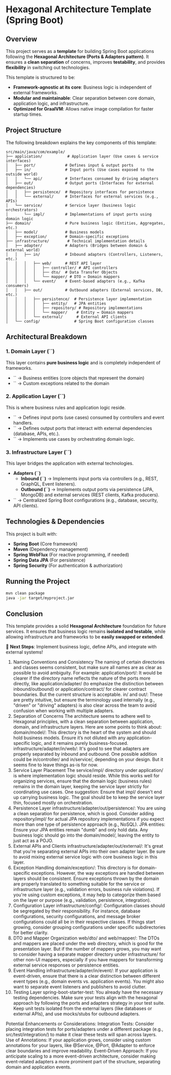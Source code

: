 # Hexagonal Architecture Template (Spring Boot)

## Overview

This project serves as a **template** for building Spring Boot applications following the **Hexagonal Architecture (Ports & Adapters pattern)**. It ensures a **clean separation** of concerns, improves **testability**, and provides **flexibility** in switching out technologies.

This template is structured to be:

- **Framework-agnostic at its core**: Business logic is independent of external frameworks.
- **Modular and maintainable**: Clear separation between core domain, application logic, and infrastructure.
- **Optimized for GraalVM**: Allows native image compilation for faster startup times.

## Project Structure

The following breakdown explains the key components of this template:

```plaintext
src/main/java/com/example/
├── application/           # Application layer (Use cases & service interfaces)
│   ├── port/             # Defines input & output ports
│   ├── in/               # Input ports (Use cases exposed to the outside world)
│   │   └── api/          # Interfaces consumed by driving adapters
│   ├── out/              # Output ports (Interfaces for external dependencies)
│   │   ├── persistence/  # Repository interfaces for persistence
│   │   └── external/     # Interfaces for external services (e.g., APIs)
│   └── service/          # Service layer (business logic orchestrators)
│       └── impl/         # Implementations of input ports using domain logic
├── domain/               # Pure business logic (Entities, Aggregates, etc.)
│   ├── model/            # Business models
│   ├── exception/        # Domain-specific exceptions
├── infrastructure/        # Technical implementation details
│   ├── adapter/          # Adapters (Bridges between domain & external world)
│   │   ├── in/           # Inbound adapters (Controllers, Listeners, etc.)
│   │   │   ├── web/      # REST API layer
│   │   │   │   ├── controller/ # API controllers
│   │   │   │   ├── dto/  # Data Transfer Objects
│   │   │   │   └── mapper/ # DTO ↔ Domain mappers
│   │   │   └── event/    # Event-based adapters (e.g., Kafka consumers)
│   │   ├── out/          # Outbound adapters (External services, DB, etc.)
│   │   │   ├── persistence/  # Persistence layer implementation
│   │   │   │   ├── entity/   # JPA entities
│   │   │   │   ├── repository/ # Repository implementations
│   │   │   │   └── mapper/    # Entity ↔ Domain mappers
│   │   │   └── external/      # External API clients
│   └── config/               # Spring Boot configuration classes
```

## Architectural Breakdown

### 1. **Domain Layer (**``**)**

This layer contains **pure business logic** and is completely independent of frameworks.

- `` → Business entities (core objects that represent the domain)
- `` → Custom exceptions related to the domain

### 2. **Application Layer (**``**)**

This is where business rules and application logic reside.

- `` → Defines input ports (use cases) consumed by controllers and event handlers.
- `` → Defines output ports that interact with external dependencies (database, APIs, etc.).
- `` → Implements use cases by orchestrating domain logic.

### 3. **Infrastructure Layer (**``**)**

This layer bridges the application with external technologies.

- **Adapters (**``**)**
    - **Inbound (**``**)** → Implements input ports via controllers (e.g., REST, GraphQL, Event listeners).
    - **Outbound (**``**)** → Implements output ports via persistence (JPA, MongoDB) and external services (REST clients, Kafka producers).
- `` → Centralized Spring Boot configurations (e.g., database, security, API clients).

## Technologies & Dependencies

This project is built with:

- **Spring Boot** (Core framework)
- **Maven** (Dependency management)
- **Spring WebFlux** (For reactive programming, if needed)
- **Spring Data JPA** (For persistence)
- **Spring Security** (For authentication & authorization)

## Running the Project

```sh
mvn clean package
java -jar target/myproject.jar
```


## Conclusion

This template provides a solid **Hexagonal Architecture** foundation for future services. It ensures that business logic remains **isolated and testable**, while allowing infrastructure and frameworks to be **easily swapped or extended**.

🚀 **Next Steps**: Implement business logic, define APIs, and integrate with external systems!



1. Naming Conventions and Consistency
   The naming of certain directories and classes seems consistent, but make sure all names are as clear as possible to avoid ambiguity. For example:
   application/port/: It would be clearer if the directory name reflects the nature of the ports more directly, like application/adapter/ (to emphasize the distinction between inbound/outbound) or application/contract/ for clearer contract boundaries. But the current structure is acceptable.
   in/ and out/: These are pretty intuitive, but ensure the terminology used internally (e.g., "driven" or "driving" adapters) is also clear across the team to avoid confusion when working with multiple adapters.
2. Separation of Concerns
   The architecture seems to adhere well to Hexagonal principles, with a clean separation between application, domain, and infrastructure layers. Here are some points to think about:
   domain/model/: This directory is the heart of the system and should hold business models. Ensure it’s not diluted with any application-specific logic, and it remains purely business-focused.
   infrastructure/adapter/in/web/: It's good to see that adapters are properly separated by inbound and outbound. One possible addition could be in/controller/ and in/service/, depending on your design. But it seems fine to leave things as-is for now.
3. Service Layer Placement
   The service/impl/ directory under application/ is where implementation logic should reside. While this works well for organizing services, ensure that the domain logic (business rules) remains in the domain layer, keeping the service layer strictly for coordinating use cases.
   One suggestion: Ensure that impl/ doesn’t end up carrying business logic. The goal should be to keep the service layer thin, focused mostly on orchestration.
4. Persistence Layer
   infrastructure/adapter/out/persistence/: You are using a clean separation for persistence, which is good. Consider adding repository/impl/ for actual JPA repository implementations if you expect more than one type of persistence approach (e.g., NoSQL).
   JPA entities: Ensure your JPA entities remain "dumb" and only hold data. Any business logic should go into the domain/model/, leaving the entity to just act as a POJO.
5. External APIs and Clients
   infrastructure/adapter/out/external/: It's great that you're separating external APIs into their own adapter layer. Be sure to avoid mixing external service logic with core business logic in this layer.
6. Exception Handling
   domain/exception/: This directory is for domain-specific exceptions. However, the way exceptions are handled between layers should be consistent. Ensure exceptions thrown by the domain are properly translated to something suitable for the service or infrastructure layer (e.g., validation errors, business rule violations).
   If you're using custom exceptions, it may help to categorize them based on the layer or purpose (e.g., validation, persistence, integration).
7. Configuration Layer
   infrastructure/config/: Configuration classes should be segregated by their responsibility. For instance, database configurations, security configurations, and message broker configurations could all be in their respective classes. If things start growing, consider grouping configurations under specific subdirectories for better clarity.
8. DTO and Mapper Organization
   web/dto/ and web/mapper/: The DTOs and mappers are placed under the web directory, which is good for the presentation layer. But if the number of mappers grows, you may want to consider having a separate mapper directory under infrastructure/ for other non-UI mappers, especially if you have mappers for transforming external service responses or persistence entities.
9. Event Handling
   infrastructure/adapter/in/event/: If your application is event-driven, ensure that there is a clear distinction between different event types (e.g., domain events vs. application events). You might also want to separate event listeners and publishers to avoid clutter.
10. Testing Layer
    spring-boot-starter-test: You already have the necessary testing dependencies. Make sure your tests align with the hexagonal approach by following the ports and adapters strategy in your test suite. Keep unit tests isolated from the external layers (like databases or external APIs), and use mocks/stubs for outbound adapters.



Potential Enhancements or Considerations:
Integration Tests: Consider placing integration tests for ports/adapters under a different package (e.g., src/test/integration/) to make it clear these tests will span across layers.
Use of Annotations: If your application grows, consider using custom annotations for your layers, like @Service, @Port, @Adapter to enforce clear boundaries and improve readability.
Event-Driven Approach: If you anticipate scaling to a more event-driven architecture, consider making event-related adapters a more prominent part of the structure, separating domain and application events.